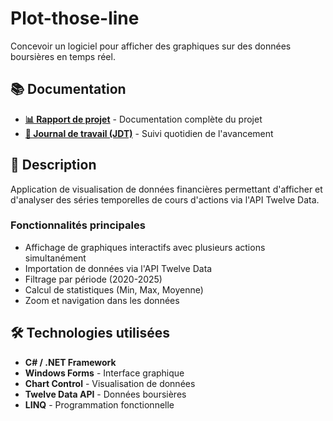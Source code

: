 # Plot-those-line

Concevoir un logiciel pour afficher des graphiques sur des données boursières en temps réel.

## 📚 Documentation

- **[📊 Rapport de projet](docs/Livrables/rapport.md)** - Documentation complète du projet
- **[📝 Journal de travail (JDT)](docs/jdt.md)** - Suivi quotidien de l'avancement

## 📖 Description

Application de visualisation de données financières permettant d'afficher et d'analyser des séries temporelles de cours d'actions via l'API Twelve Data.

### Fonctionnalités principales
- Affichage de graphiques interactifs avec plusieurs actions simultanément
- Importation de données via l'API Twelve Data
- Filtrage par période (2020-2025)
- Calcul de statistiques (Min, Max, Moyenne)
- Zoom et navigation dans les données

## 🛠️ Technologies utilisées
- **C# / .NET Framework**
- **Windows Forms** - Interface graphique
- **Chart Control** - Visualisation de données
- **Twelve Data API** - Données boursières
- **LINQ** - Programmation fonctionnelle
